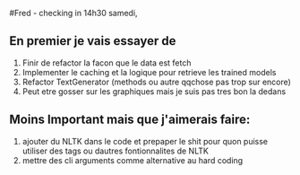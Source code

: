 #Fred - checking in 14h30 samedi, 
## En premier je vais essayer de 
1. Finir de refactor la facon que le data est fetch
2. Implementer le caching et la logique pour retrieve les trained models
3. Refactor TextGenerator (methods ou autre qqchose pas trop sur encore)
4. Peut etre gosser sur les graphiques mais je suis pas tres bon la dedans
## Moins Important mais que j'aimerais faire:
1. ajouter du NLTK dans le code et prepaper le shit pour quon puisse utiliser des tags ou dautres fontionnalites de NLTK
2. mettre des cli arguments comme alternative au hard coding
